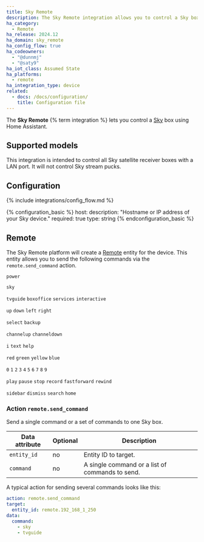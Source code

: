 ```yaml
---
title: Sky Remote
description: The Sky Remote integration allows you to control a Sky box with Home Assistant.
ha_category:
  - Remote
ha_release: 2024.12
ha_domain: sky_remote
ha_config_flow: true
ha_codeowners:
  - "@dunnmj"
  - "@saty9"
ha_iot_class: Assumed State
ha_platforms:
  - remote
ha_integration_type: device
related:
  - docs: /docs/configuration/
    title: Configuration file
---
```


The **Sky Remote** {% term integration %} lets you control a [Sky](https://www.sky.com/) box using Home Assistant.

## Supported models

This integration is intended to control all Sky satellite receiver boxes with a LAN port. It will not control Sky stream pucks.

## Configuration

{% include integrations/config_flow.md %}

{% configuration_basic %}
host:
  description: "Hostname or IP address of your Sky device."
  required: true
  type: string
{% endconfiguration_basic %}

## Remote

The Sky Remote platform will create a [Remote](/integrations/remote/) entity for the device. This entity allows you to send the following commands via the `remote.send_command` action.

`power`

`sky`

`tvguide` `boxoffice` `services` `interactive`

`up` `down` `left` `right`

`select` `backup`

`channelup` `channeldown`

`i` `text` `help`

`red` `green` `yellow` `blue`

`0` `1` `2` `3` `4` `5` `6` `7` `8` `9`

`play` `pause` `stop` `record` `fastforward` `rewind`

`sidebar`
`dismiss`
`search`
`home`

### Action `remote.send_command`

Send a single command or a set of commands to one Sky box.

| Data attribute | Optional | Description                                         |
| ---------------------- | -------- | --------------------------------------------------- |
| `entity_id`            | no       | Entity ID to target.                                |
| `command`              | no       | A single command or a list of commands to send.     |


A typical action for sending several commands looks like this:

```yaml
action: remote.send_command
target:
  entity_id: remote.192_168_1_250
data:
  command:
    - sky
    - tvguide
```

